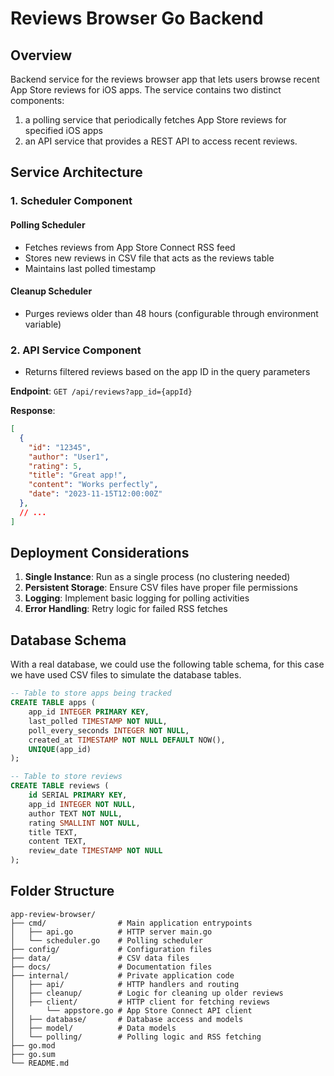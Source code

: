 # Reviews Browser Go Backend

## Overview
Backend service for the reviews browser app that lets users browse recent App Store reviews for iOS apps. The service contains two distinct components: 
1. a polling service that periodically fetches App Store reviews for specified iOS apps
2. an API service that provides a REST API to access recent reviews.

## Service Architecture

### 1. Scheduler Component
#### Polling Scheduler
- Fetches reviews from App Store Connect RSS feed
- Stores new reviews in CSV file that acts as the reviews table
- Maintains last polled timestamp

#### Cleanup Scheduler
- Purges reviews older than 48 hours (configurable through environment variable)

### 2. API Service Component
- Returns filtered reviews based on the app ID in the query parameters

**Endpoint**: `GET /api/reviews?app_id={appId}`

**Response**:
```json
[
  {
    "id": "12345",
    "author": "User1",
    "rating": 5,
    "title": "Great app!",
    "content": "Works perfectly",
    "date": "2023-11-15T12:00:00Z"
  },
  // ...
]
```

## Deployment Considerations

1. **Single Instance**: Run as a single process (no clustering needed)
2. **Persistent Storage**: Ensure CSV files have proper file permissions
3. **Logging**: Implement basic logging for polling activities
4. **Error Handling**: Retry logic for failed RSS fetches

## Database Schema
With a real database, we could use the following table schema, for this case we have used CSV files to simulate the database tables.

```sql
-- Table to store apps being tracked
CREATE TABLE apps (
    app_id INTEGER PRIMARY KEY,
    last_polled TIMESTAMP NOT NULL,
    poll_every_seconds INTEGER NOT NULL,
    created_at TIMESTAMP NOT NULL DEFAULT NOW(),
    UNIQUE(app_id)
);

-- Table to store reviews
CREATE TABLE reviews (
    id SERIAL PRIMARY KEY,
    app_id INTEGER NOT NULL,
    author TEXT NOT NULL,
    rating SMALLINT NOT NULL,
    title TEXT,
    content TEXT,
    review_date TIMESTAMP NOT NULL
);
```

## Folder Structure

```
app-review-browser/
├── cmd/                # Main application entrypoints
│   ├── api.go          # HTTP server main.go
│   └── scheduler.go    # Polling scheduler
├── config/             # Configuration files
├── data/               # CSV data files
├── docs/               # Documentation files
├── internal/           # Private application code
│   ├── api/            # HTTP handlers and routing
│   ├── cleanup/        # Logic for cleaning up older reviews
│   ├── client/         # HTTP client for fetching reviews
│       └── appstore.go # App Store Connect API client
│   ├── database/       # Database access and models
│   ├── model/          # Data models
│   └── polling/        # Polling logic and RSS fetching
├── go.mod
├── go.sum
└── README.md
```
